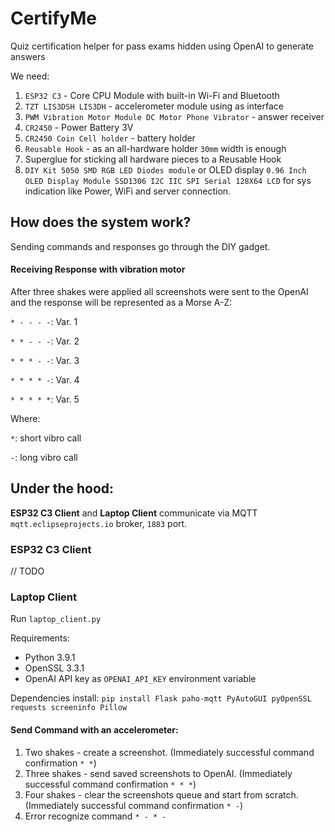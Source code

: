 # CertifyMe
Quiz certification helper for pass exams hidden using OpenAI to generate answers

We need:
1. `ESP32 C3` - Core CPU Module with built-in Wi-Fi and Bluetooth
2. `TZT LIS3DSH LIS3DH` - accelerometer module using as interface
3. `PWM Vibration Motor Module DC Motor Phone Vibrator` - answer receiver
4. `CR2450` - Power Battery 3V
5. `CR2450 Coin Cell holder` - battery holder
6. `Reusable Hook` - as an all-hardware holder `30mm` width is enough
7. Superglue for sticking all hardware pieces to a Reusable Hook
8. `DIY Kit 5050 SMD RGB LED Diodes module` or OLED display `0.96 Inch OLED Display Module SSD1306 I2C IIC SPI Serial 128X64 LCD` for sys indication like Power, WiFi and server connection.

## How does the system work?
Sending commands and responses go through the DIY gadget. 

#### Receiving Response with vibration motor
After three shakes were applied all screenshots were sent to the OpenAI and the response will be represented as a Morse A-Z:

`* - - - -`: Var. 1

`* * - - -`: Var. 2

`* * * - -`: Var. 3

`* * * * -`: Var. 4

`* * * * *`: Var. 5

Where: 

`*`: short vibro call

`-`: long vibro call


## Under the hood: 

**ESP32 C3 Client** and **Laptop Client** communicate via MQTT `mqtt.eclipseprojects.io` broker, `1883` port.

### ESP32 C3 Client
// TODO
### Laptop Client 
Run `laptop_client.py` 

Requirements:
* Python 3.9.1
* OpenSSL 3.3.1
* OpenAI API key as `OPENAI_API_KEY` environment variable

Dependencies install: `pip install Flask paho-mqtt PyAutoGUI pyOpenSSL requests screeninfo Pillow`


#### Send Command with an accelerometer:
1. Two shakes - create a screenshot. (Immediately successful command confirmation `* *`)
2. Three shakes - send saved screenshots to OpenAI. (Immediately successful command confirmation `* * *`)
3. Four shakes - clear the screenshots queue and start from scratch. (Immediately successful command confirmation `* -`)
4. Error recognize command `* - * -`
